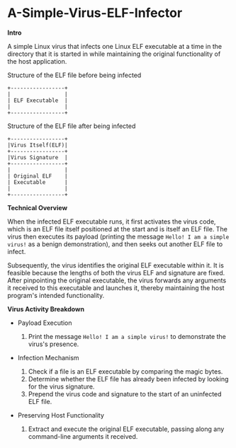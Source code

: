 # A-Simple-Virus-ELF-Infector

**Intro**

A simple Linux virus that infects one Linux ELF executable at a time in the directory that it is started in while maintaining the original functionality of the host application.



Structure of the ELF file before being infected

```
+-----------------+
|                 |
| ELF Executable  |
|                 |
+-----------------+
```

Structure of the ELF file after being infected

```
+-----------------+
|Virus Itself(ELF)|
+-----------------+
|Virus Signature  |
+-----------------+
|                 |
| Original ELF    |
| Executable      |
|                 |
+-----------------+
```




**Technical Overview**

When the infected ELF executable runs, it first activates the virus code, which is an ELF file itself positioned at the start and is itself an ELF file. The virus then executes its payload (printing the message `Hello! I am a simple virus!` as a benign demonstration), and then seeks out another ELF file to infect. 

Subsequently, the virus identifies the original ELF executable within it. It is feasible because the lengths of both the virus ELF and signature are fixed. After pinpointing the original executable, the virus forwards any arguments it received to this executable and launches it, thereby maintaining the host program's intended functionality.




**Virus Activity Breakdown**

- Payload Execution
  1. Print the message `Hello! I am a simple virus!` to demonstrate the virus's presence.

- Infection Mechanism
  1. Check if a file is an ELF executable by comparing the magic bytes.
  2. Determine whether the ELF file has already been infected by looking for the virus signature.
  3. Prepend the virus code and signature to the start of an uninfected ELF file.

- Preserving Host Functionality
  1. Extract and execute the original ELF executable, passing along any command-line arguments it received.



